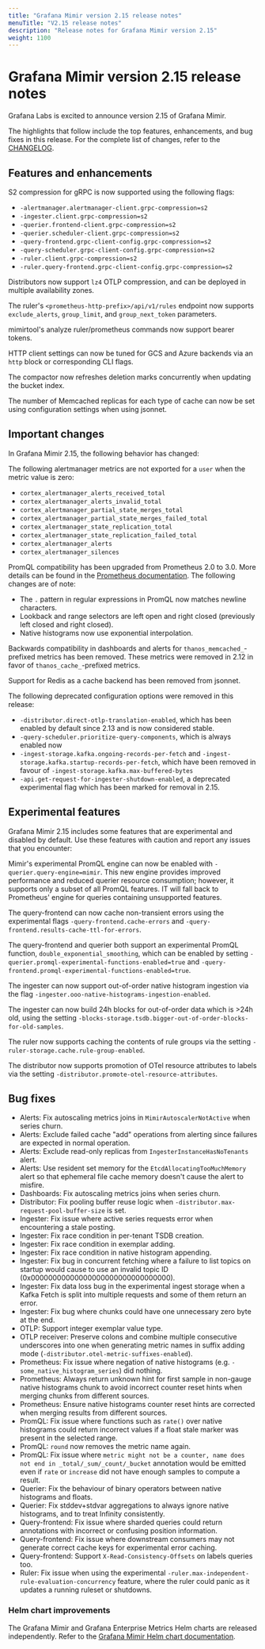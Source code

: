 ```yaml
---
title: "Grafana Mimir version 2.15 release notes"
menuTitle: "V2.15 release notes"
description: "Release notes for Grafana Mimir version 2.15"
weight: 1100
---
```


# Grafana Mimir version 2.15 release notes

<!-- vale Grafana.GoogleWill = NO -->
<!-- vale Grafana.Timeless = NO -->
<!-- Release notes are often future focused -->

Grafana Labs is excited to announce version 2.15 of Grafana Mimir.

The highlights that follow include the top features, enhancements, and bug fixes in this release.
For the complete list of changes, refer to the [CHANGELOG](https://github.com/grafana/mimir/blob/main/CHANGELOG.md).

## Features and enhancements

S2 compression for gRPC is now supported using the following flags:

- `-alertmanager.alertmanager-client.grpc-compression=s2`
- `-ingester.client.grpc-compression=s2`
- `-querier.frontend-client.grpc-compression=s2`
- `-querier.scheduler-client.grpc-compression=s2`
- `-query-frontend.grpc-client-config.grpc-compression=s2`
- `-query-scheduler.grpc-client-config.grpc-compression=s2`
- `-ruler.client.grpc-compression=s2`
- `-ruler.query-frontend.grpc-client-config.grpc-compression=s2`

Distributors now support `lz4` OTLP compression, and can be deployed in multiple availability zones.

The ruler's `<prometheus-http-prefix>/api/v1/rules` endpoint now supports `exclude_alerts`, `group_limit`, and `group_next_token` parameters.

mimirtool's analyze ruler/prometheus commands now support bearer tokens.

HTTP client settings can now be tuned for GCS and Azure backends via an `http` block or corresponding CLI flags.

The compactor now refreshes deletion marks concurrently when updating the bucket index.

The number of Memcached replicas for each type of cache can now be set using configuration settings when using jsonnet.

## Important changes

In Grafana Mimir 2.15, the following behavior has changed:

The following alertmanager metrics are not exported for a `user` when the metric value is zero:

- `cortex_alertmanager_alerts_received_total`
- `cortex_alertmanager_alerts_invalid_total`
- `cortex_alertmanager_partial_state_merges_total`
- `cortex_alertmanager_partial_state_merges_failed_total`
- `cortex_alertmanager_state_replication_total`
- `cortex_alertmanager_state_replication_failed_total`
- `cortex_alertmanager_alerts`
- `cortex_alertmanager_silences`

PromQL compatibility has been upgraded from Prometheus 2.0 to 3.0. More details can be found in the [Prometheus documentation](https://prometheus.io/docs/prometheus/3.0/migration/#promql). The following changes are of note:

- The `.` pattern in regular expressions in PromQL now matches newline characters.
- Lookback and range selectors are left open and right closed (previously left closed and right closed).
- Native histograms now use exponential interpolation.

Backwards compatibility in dashboards and alerts for `thanos_memcached_`-prefixed metrics has been removed. These metrics were removed in 2.12 in favor of `thanos_cache_`-prefixed metrics.

Support for Redis as a cache backend has been removed from jsonnet.

The following deprecated configuration options were removed in this release:

- `-distributor.direct-otlp-translation-enabled`, which has been enabled by default since 2.13 and is now considered stable.
- `-query-scheduler.prioritize-query-components`, which is always enabled now
- `-ingest-storage.kafka.ongoing-records-per-fetch` and `-ingest-storage.kafka.startup-records-per-fetch`, which have been removed in favour of `-ingest-storage.kafka.max-buffered-bytes`
- `-api.get-request-for-ingester-shutdown-enabled`, a deprecated experimental flag which has been marked for removal in 2.15.

## Experimental features

Grafana Mimir 2.15 includes some features that are experimental and disabled by default.
Use these features with caution and report any issues that you encounter:

Mimir's experimental PromQL engine can now be enabled with `-querier.query-engine=mimir`. This new engine provides improved performance and reduced querier resource consumption; however, it supports only a subset of all PromQL features. IT will fall back to Prometheus' engine for queries containing unsupported features.

The query-frontend can now cache non-transient errors using the experimental flags `-query-frontend.cache-errors` and `-query-frontend.results-cache-ttl-for-errors`.

The query-frontend and querier both support an experimental PromQL function, `double_exponential_smoothing`, which can be enabled by setting `-querier.promql-experimental-functions-enabled=true` and `-query-frontend.promql-experimental-functions-enabled=true`.

The ingester can now support out-of-order native histogram ingestion via the flag `-ingester.ooo-native-histograms-ingestion-enabled`.

The ingester can now build 24h blocks for out-of-order data which is >24h old, using the setting `-blocks-storage.tsdb.bigger-out-of-order-blocks-for-old-samples`.

The ruler now supports caching the contents of rule groups via the setting `-ruler-storage.cache.rule-group-enabled`.

The distributor now supports promotion of OTel resource attributes to labels via the setting `-distributor.promote-otel-resource-attributes`.

## Bug fixes

- Alerts: Fix autoscaling metrics joins in `MimirAutoscalerNotActive` when series churn.
- Alerts: Exclude failed cache "add" operations from alerting since failures are expected in normal operation.
- Alerts: Exclude read-only replicas from `IngesterInstanceHasNoTenants` alert.
- Alerts: Use resident set memory for the `EtcdAllocatingTooMuchMemory` alert so that ephemeral file cache memory doesn't cause the alert to misfire.
- Dashboards: Fix autoscaling metrics joins when series churn.
- Distributor: Fix pooling buffer reuse logic when `-distributor.max-request-pool-buffer-size` is set.
- Ingester: Fix issue where active series requests error when encountering a stale posting.
- Ingester: Fix race condition in per-tenant TSDB creation.
- Ingester: Fix race condition in exemplar adding.
- Ingester: Fix race condition in native histogram appending.
- Ingester: Fix bug in concurrent fetching where a failure to list topics on startup would cause to use an invalid topic ID (0x00000000000000000000000000000000).
- Ingester: Fix data loss bug in the experimental ingest storage when a Kafka Fetch is split into multiple requests and some of them return an error.
- Ingester: Fix bug where chunks could have one unnecessary zero byte at the end.
- OTLP: Support integer exemplar value type.
- OTLP receiver: Preserve colons and combine multiple consecutive underscores into one when generating metric names in suffix adding mode (`-distributor.otel-metric-suffixes-enabled`).
- Prometheus: Fix issue where negation of native histograms (e.g. `-some_native_histogram_series`) did nothing.
- Prometheus: Always return unknown hint for first sample in non-gauge native histograms chunk to avoid incorrect counter reset hints when merging chunks from different sources.
- Prometheus: Ensure native histograms counter reset hints are corrected when merging results from different sources.
- PromQL: Fix issue where functions such as `rate()` over native histograms could return incorrect values if a float stale marker was present in the selected range.
- PromQL: `round` now removes the metric name again.
- PromQL: Fix issue where `metric might not be a counter, name does not end in _total/_sum/_count/_bucket` annotation would be emitted even if `rate` or `increase` did not have enough samples to compute a result.
- Querier: Fix the behaviour of binary operators between native histograms and floats.
- Querier: Fix stddev+stdvar aggregations to always ignore native histograms, and to treat Infinity consistently.
- Query-frontend: Fix issue where sharded queries could return annotations with incorrect or confusing position information.
- Query-frontend: Fix issue where downstream consumers may not generate correct cache keys for experimental error caching.
- Query-frontend: Support `X-Read-Consistency-Offsets` on labels queries too.
- Ruler: Fix issue when using the experimental `-ruler.max-independent-rule-evaluation-concurrency` feature, where the ruler could panic as it updates a running ruleset or shutdowns.

### Helm chart improvements

The Grafana Mimir and Grafana Enterprise Metrics Helm charts are released independently.
Refer to the [Grafana Mimir Helm chart documentation](/docs/helm-charts/mimir-distributed/latest/).
